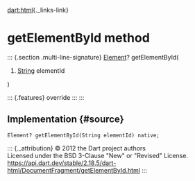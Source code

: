 [dart:html](../../dart-html/dart-html-library){._links-link}

getElementById method
=====================

::: {.section .multi-line-signature}
[Element](../element-class)? getElementById(

1.  [String](../../dart-core/string-class) elementId

)

::: {.features}
override
:::
:::

Implementation {#source}
--------------

``` {.language-dart data-language="dart"}
Element? getElementById(String elementId) native;
```

::: {._attribution}
© 2012 the Dart project authors\
Licensed under the BSD 3-Clause \"New\" or \"Revised\" License.\
<https://api.dart.dev/stable/2.18.5/dart-html/DocumentFragment/getElementById.html>
:::
